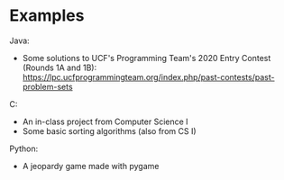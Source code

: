 # Examples
Java:
- Some solutions to UCF's Programming Team's 2020 Entry Contest (Rounds 1A and 1B): https://lpc.ucfprogrammingteam.org/index.php/past-contests/past-problem-sets


C:
- An in-class project from Computer Science I
- Some basic sorting algorithms (also from CS I)
  
  
Python:
- A jeopardy game made with pygame
